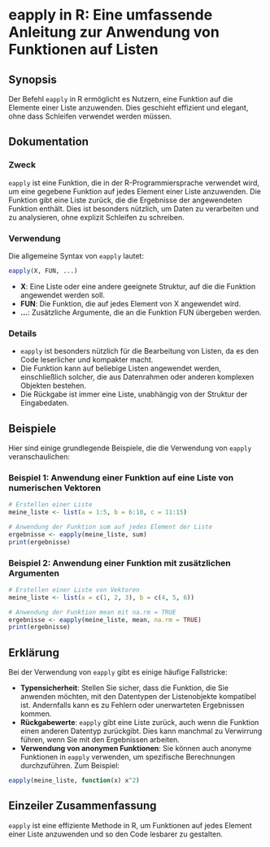 <!--
Meta Description: # eapply in R: Eine umfassende Anleitung zur Anwendung von Funktionen auf Listen ## Synopsis Der Befehl `eapply` in R ermöglicht es Nutzern, eine Funk...
Meta Keywords: die, funktion, eapply, eine, liste
-->

# eapply in R: Eine umfassende Anleitung zur Anwendung von Funktionen auf Listen

## Synopsis
Der Befehl `eapply` in R ermöglicht es Nutzern, eine Funktion auf die Elemente einer Liste anzuwenden. Dies geschieht effizient und elegant, ohne dass Schleifen verwendet werden müssen.

## Dokumentation
### Zweck
`eapply` ist eine Funktion, die in der R-Programmiersprache verwendet wird, um eine gegebene Funktion auf jedes Element einer Liste anzuwenden. Die Funktion gibt eine Liste zurück, die die Ergebnisse der angewendeten Funktion enthält. Dies ist besonders nützlich, um Daten zu verarbeiten und zu analysieren, ohne explizit Schleifen zu schreiben.

### Verwendung
Die allgemeine Syntax von `eapply` lautet:

```R
eapply(X, FUN, ...)
```

- **X**: Eine Liste oder eine andere geeignete Struktur, auf die die Funktion angewendet werden soll.
- **FUN**: Die Funktion, die auf jedes Element von X angewendet wird.
- **...**: Zusätzliche Argumente, die an die Funktion FUN übergeben werden.

### Details
- `eapply` ist besonders nützlich für die Bearbeitung von Listen, da es den Code leserlicher und kompakter macht.
- Die Funktion kann auf beliebige Listen angewendet werden, einschließlich solcher, die aus Datenrahmen oder anderen komplexen Objekten bestehen.
- Die Rückgabe ist immer eine Liste, unabhängig von der Struktur der Eingabedaten.

## Beispiele
Hier sind einige grundlegende Beispiele, die die Verwendung von `eapply` veranschaulichen:

### Beispiel 1: Anwendung einer Funktion auf eine Liste von numerischen Vektoren
```R
# Erstellen einer Liste
meine_liste <- list(a = 1:5, b = 6:10, c = 11:15)

# Anwendung der Funktion sum auf jedes Element der Liste
ergebnisse <- eapply(meine_liste, sum)
print(ergebnisse)
```

### Beispiel 2: Anwendung einer Funktion mit zusätzlichen Argumenten
```R
# Erstellen einer Liste von Vektoren
meine_liste <- list(a = c(1, 2, 3), b = c(4, 5, 6))

# Anwendung der Funktion mean mit na.rm = TRUE
ergebnisse <- eapply(meine_liste, mean, na.rm = TRUE)
print(ergebnisse)
```

## Erklärung
Bei der Verwendung von `eapply` gibt es einige häufige Fallstricke:

- **Typensicherheit**: Stellen Sie sicher, dass die Funktion, die Sie anwenden möchten, mit den Datentypen der Listenobjekte kompatibel ist. Andernfalls kann es zu Fehlern oder unerwarteten Ergebnissen kommen.
- **Rückgabewerte**: `eapply` gibt eine Liste zurück, auch wenn die Funktion einen anderen Datentyp zurückgibt. Dies kann manchmal zu Verwirrung führen, wenn Sie mit den Ergebnissen arbeiten.
- **Verwendung von anonymen Funktionen**: Sie können auch anonyme Funktionen in `eapply` verwenden, um spezifische Berechnungen durchzuführen. Zum Beispiel:
```R
eapply(meine_liste, function(x) x^2)
```

## Einzeiler Zusammenfassung
`eapply` ist eine effiziente Methode in R, um Funktionen auf jedes Element einer Liste anzuwenden und so den Code lesbarer zu gestalten.